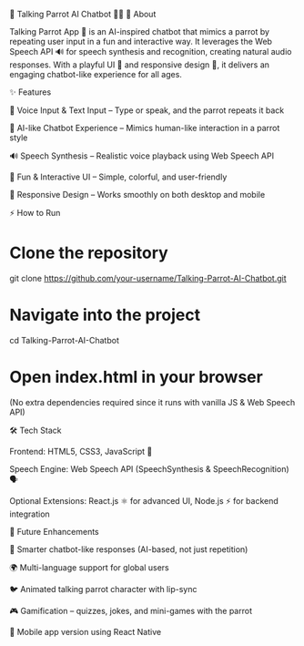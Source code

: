 🦜 Talking Parrot AI Chatbot 🤖🎤
📖 About

Talking Parrot App 🦜 is an AI-inspired chatbot that mimics a parrot by repeating user input in a fun and interactive way.
It leverages the Web Speech API 🔊 for speech synthesis and recognition, creating natural audio responses.
With a playful UI 🎨 and responsive design 📱, it delivers an engaging chatbot-like experience for all ages.

✨ Features

🎤 Voice Input & Text Input – Type or speak, and the parrot repeats it back

🦜 AI-like Chatbot Experience – Mimics human-like interaction in a parrot style

🔊 Speech Synthesis – Realistic voice playback using Web Speech API

🎨 Fun & Interactive UI – Simple, colorful, and user-friendly

📱 Responsive Design – Works smoothly on both desktop and mobile

⚡ How to Run
# Clone the repository
git clone https://github.com/your-username/Talking-Parrot-AI-Chatbot.git

# Navigate into the project
cd Talking-Parrot-AI-Chatbot

# Open index.html in your browser


(No extra dependencies required since it runs with vanilla JS & Web Speech API)

🛠️ Tech Stack

Frontend: HTML5, CSS3, JavaScript 🎨

Speech Engine: Web Speech API (SpeechSynthesis & SpeechRecognition) 🗣️

Optional Extensions: React.js ⚛️ for advanced UI, Node.js ⚡ for backend integration



🚀 Future Enhancements

🤖 Smarter chatbot-like responses (AI-based, not just repetition)

🌍 Multi-language support for global users

🐦 Animated talking parrot character with lip-sync

🎮 Gamification – quizzes, jokes, and mini-games with the parrot

📱 Mobile app version using React Native

